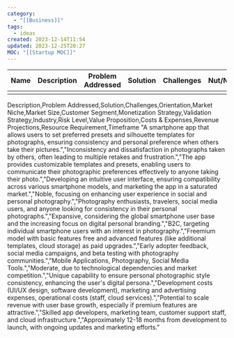 ```yaml
---
category:
  - "[[Business]]"
tags:
  - ideas
created: 2023-12-14T11:54
updated: 2023-12-25T20:27
MOC: "[[Startup MOC]]"
---
```

| Name | Description | Problem Addressed | Solution | Challenges | Nut/Noble | Market Niche | Market Size | Customer Segment | Monetization Strategy | Validation strategy | Industry | Risk Level | Value Prop | Costs & Expenses | Revenue projections | Resource requirement | Timeframe | MVP Idea | Name/Slogan | Logo | Validation Stage | Notes |
| ---- | ----------- | ----------------- | -------- | ---------- | --------- | ------------ | ----------- | ---------------- | --------------------- | ------------------- | -------- | ---------- | ---------- | ---------------- | ------------------- | -------------------- | --------- | -------- | ----------- | ---- | ---------------- | ----- |
|      |             |                   |          |            |           |              |             |                  |                       |                     |          |            |            |                  |                     |                      |           |          |             |      |                  |       |

Description,Problem Addressed,Solution,Challenges,Orientation,Market Niche,Market Size,Customer Segment,Monetization Strategy,Validation Strategy,Industry,Risk Level,Value Proposition,Costs & Expenses,Revenue Projections,Resource Requirement,Timeframe
"A smartphone app that allows users to set preferred presets and silhouette templates for photographs, ensuring consistency and personal preference when others take their pictures.","Inconsistency and dissatisfaction in photographs taken by others, often leading to multiple retakes and frustration.","The app provides customizable templates and presets, enabling users to communicate their photographic preferences effectively to anyone taking their photo.","Developing an intuitive user interface, ensuring compatibility across various smartphone models, and marketing the app in a saturated market.","Noble, focusing on enhancing user experience in social and personal photography.","Photography enthusiasts, travelers, social media users, and anyone looking for consistency in their personal photographs.","Expansive, considering the global smartphone user base and the increasing focus on digital personal branding.","B2C, targeting individual smartphone users with an interest in photography.","Freemium model with basic features free and advanced features (like additional templates, cloud storage) as paid upgrades.","Early adopter feedback, social media campaigns, and beta testing with photography communities.","Mobile Applications, Photography, Social Media Tools.","Moderate, due to technological dependencies and market competition.","Unique capability to ensure personal photographic style consistency, enhancing the user's digital persona.","Development costs (UI/UX design, software development), marketing and advertising expenses, operational costs (staff, cloud services).","Potential to scale revenue with user base growth, especially if premium features are attractive.","Skilled app developers, marketing team, customer support staff, and cloud infrastructure.","Approximately 12-18 months from development to launch, with ongoing updates and marketing efforts."

